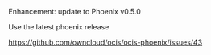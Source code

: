 Enhancement: update to Phoenix v0.5.0

Use the latest phoenix release

https://github.com/owncloud/ocis/ocis-phoenix/issues/43
